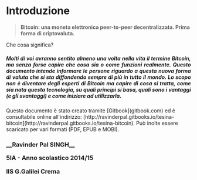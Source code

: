 # Introduzione

> __Bitcoin: una moneta elettronica peer-to-peer decentralizzata. Prima forma di criptovaluta.__

Che cosa significa?

<h5 style="text-align: justify; font-style: italic">
Molti di voi avranno sentito almeno una volta nella vita il termine Bitcoin, ma senza forse capire che cosa sia o come funzioni realmente.
Questo documento intende informare le persone riguardo a questa nuova forma di valuta che si sta diffondendo sempre di più in tutto il mondo. Lo scopo non è diventare degli esperti di Bitcoin ma capire di cosa si tratta, come sia nata questa tecnologia, su quali principi si basa, quali sono i vantaggi (e gli svantaggi) e come iniziare ad utilizzarla.
</h5>
Questo documento è stato creato tramite [Gitbook](gitbook.com) ed è consultabile online all'indirizzo:  [http://ravinderpal.gitbooks.io/tesina-bitcoin](http://ravinderpal.gitbooks.io/tesina-bitcoin).
Può inolte essere scaricato per vari formati (PDF, EPUB e MOBI).

<h3>
__Ravinder Pal SINGH__

__5IA__ - Anno scolastico __2014/15__

__IIS G.Galilei Crema__

<h3>


